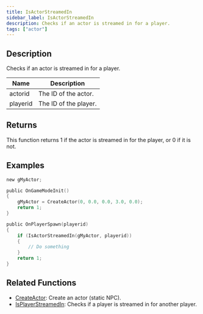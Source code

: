 ```yaml
---
title: IsActorStreamedIn
sidebar_label: IsActorStreamedIn
description: Checks if an actor is streamed in for a player.
tags: ["actor"]
---
```


<VersionWarn version='SA-MP 0.3.7' />

## Description

Checks if an actor is streamed in for a player.

| Name     | Description           |
| -------- | --------------------- |
| actorid  | The ID of the actor.  |
| playerid | The ID of the player. |

## Returns

This function returns 1 if the actor is streamed in for the player, or 0 if it is not.

## Examples

```c
new gMyActor;

public OnGameModeInit()
{
    gMyActor = CreateActor(0, 0.0, 0.0, 3.0, 0.0);
    return 1;
}

public OnPlayerSpawn(playerid)
{
    if (IsActorStreamedIn(gMyActor, playerid))
    {
        // Do something
    }
    return 1;
}
```

## Related Functions

- [CreateActor](CreateActor): Create an actor (static NPC).
- [IsPlayerStreamedIn](IsPlayerStreamedIn): Checks if a player is streamed in for another player.
